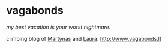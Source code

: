 # vagabonds

_my best vacation is your worst nightmare._

climbing blog of [Martynas](https://twitter.com/martyns) and
[Laura](https://twitter.com/eigenlaura): http://www.vagabonds.lt
